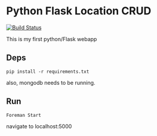 # Python Flask Location CRUD

[![Build Status](https://travis-ci.org/ChristopherBiscardi/python-flask-location-crud.png)](https://travis-ci.org/ChristopherBiscardi/python-flask-location-crud])

This is my first python/Flask webapp

## Deps

    pip install -r requirements.txt

also, mongodb needs to be running.

## Run

    Foreman Start

navigate to localhost:5000
